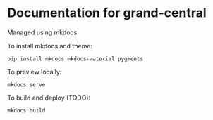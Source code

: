 # Documentation for grand-central 


Managed using mkdocs.

To install mkdocs and theme:
```
pip install mkdocs mkdocs-material pygments
```

To preview locally:
```
mkdocs serve
```

To build and deploy (TODO):
```
mkdocs build 
```


